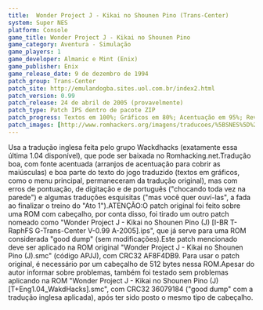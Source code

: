 ```yaml
---
title:  Wonder Project J - Kikai no Shounen Pino (Trans-Center)
system: Super NES
platform: Console
game_title: Wonder Project J - Kikai no Shounen Pino
game_category: Aventura - Simulação
game_players: 1
game_developer: Almanic e Mint (Enix)
game_publisher: Enix
game_release_date: 9 de dezembro de 1994
patch_group: Trans-Center
patch_site: http://emulandogba.sites.uol.com.br/index2.html
patch_version: 0.99
patch_release: 24 de abril de 2005 (provavelmente)
patch_type: Patch IPS dentro de pacote ZIP
patch_progress: Textos em 100%; Gráficos em 80%; Acentuação em 95%; Revisão em 90%
patch_images: [http://www.romhackers.org/imagens/traducoes/%5BSNES%5D%20Wonder%20Project%20J%20-%20Kikai%20no%20Shounen%20Pino%20-%20Trans-Center%20-%201.png,http://www.romhackers.org/imagens/traducoes/%5BSNES%5D%20Wonder%20Project%20J%20-%20Kikai%20no%20Shounen%20Pino%20-%20Trans-Center%20-%202.png,http://www.romhackers.org/imagens/traducoes/%5BSNES%5D%20Wonder%20Project%20J%20-%20Kikai%20no%20Shounen%20Pino%20-%20Trans-Center%20-%203.png]
---
```

Usa a tradução inglesa feita pelo grupo Wackdhacks (exatamente essa última 1.04 disponível), que pode ser baixada no Romhacking.net.Tradução boa, com fonte acentuada (arranjos de acentuação para cobrir as maiúsculas) e boa parte do texto do jogo traduzido (textos em gráficos, como o menu principal, permaneceram da tradução original), mas com erros de pontuação, de digitação e de português ("chocando toda vez na parede") e algumas traduções esquisitas ("mas você quer ouví-las", a fada ao finalizar o treino do "Ato 1").ATENÇÃO:O patch original foi feito sobre uma ROM com cabeçalho, por conta disso, foi tirado um outro patch nomeado como "Wonder Project J - Kikai no Shounen Pino (J) [I-BR T-RaphFS G-Trans-Center V-0.99 A-2005].ips", que já serve para uma ROM considerada "good dump" (sem modificações).Este patch mencionado deve ser aplicado na ROM original "Wonder Project J - Kikai no Shounen Pino (J).smc" (código APJJ), com CRC32 AF8F4DB9. Para usar o patch original, é necessário por um cabeçalho de 512 bytes nessa ROM.Apesar do autor informar sobre problemas, também foi testado sem problemas aplicando na ROM "Wonder Project J - Kikai no Shounen Pino (J) [T+Eng1.04_WakdHacks].smc", com CRC32 36079184 ("good dump" com a tradução inglesa aplicada), após ter sido posto o mesmo tipo de cabeçalho.